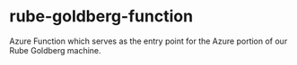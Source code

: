 # rube-goldberg-function
Azure Function which serves as the entry point for the Azure portion of our Rube Goldberg machine.
